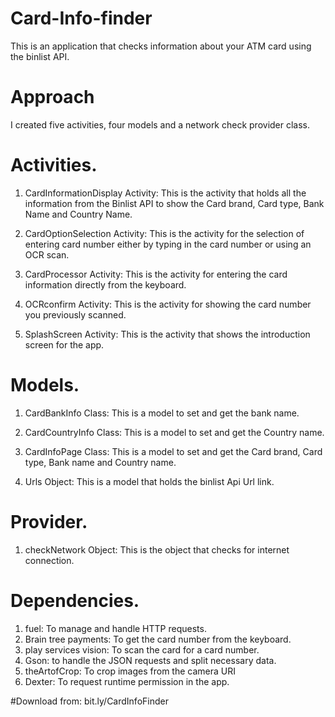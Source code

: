 # Card-Info-finder
 This is an application that checks information about your ATM card using the binlist API.

# Approach
I created five activities, four models and a network check provider class.

# Activities.
1. CardInformationDisplay Activity:  This is the activity that holds all the information from the Binlist API to show the Card brand, Card type, Bank Name and Country Name.

2. CardOptionSelection Activity: This is the activity for the selection of entering card number either by typing in the card number or using an OCR scan.

3. CardProcessor Activity: This is the activity for entering the card information directly from the keyboard.

4. OCRconfirm Activity: This is the activity for showing the card number you previously scanned.

5. SplashScreen Activity: This is the activity that shows the introduction screen for the app.

# Models.
1. CardBankInfo Class: This is a model to set and get the bank name.

2. CardCountryInfo Class: This is a model to set and get the Country name.

3. CardInfoPage Class: This is a model to set and get the Card brand, Card type, Bank name and Country name.

4. Urls Object: This is a model that holds the binlist Api Url link.

# Provider.
1. checkNetwork Object: This is the object that checks for internet connection.


# Dependencies.
1. fuel: To manage and handle HTTP requests.
2. Brain tree payments: To get the card number from the keyboard.
3. play services vision: To scan the card for a card number.
4. Gson: to handle the JSON requests and split necessary data.
5. theArtofCrop: To crop images from the camera URI
6. Dexter: To request runtime permission in the app.

#Download from:
bit.ly/CardInfoFinder
